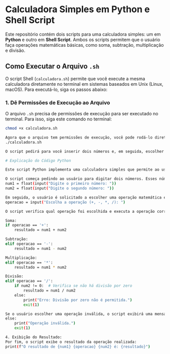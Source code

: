 # Calculadora Simples em Python e Shell Script

Este repositório contém dois scripts para uma calculadora simples: um em **Python** e outro em **Shell Script**. Ambos os scripts permitem que o usuário faça operações matemáticas básicas, como soma, subtração, multiplicação e divisão.

## Como Executar o Arquivo `.sh`

O script Shell (`calculadora.sh`) permite que você execute a mesma calculadora diretamente no terminal em sistemas baseados em Unix (Linux, macOS). Para executá-lo, siga os passos abaixo:

### 1. **Dê Permissões de Execução ao Arquivo**

O arquivo `.sh` precisa de permissões de execução para ser executado no terminal. Para isso, siga este comando no terminal:

```bash
chmod +x calculadora.sh

Agora que o arquivo tem permissões de execução, você pode rodá-lo diretamente no terminal com o seguinte comando:
./calculadora.sh

O script pedirá para você inserir dois números e, em seguida, escolher uma operação entre soma, subtração, multiplicação e divisão. O resultado será mostrado na tela.

# Explicação do Código Python

Este script Python implementa uma calculadora simples que permite ao usuário realizar operações matemáticas básicas, como soma, subtração, multiplicação e divisão, entre dois números inseridos. A seguir, explicamos como o código funciona.

O script começa pedindo ao usuário para digitar dois números. Esses números são capturados como entradas de texto e convertidos para o tipo float para permitir cálculos com números decimais:
num1 = float(input("Digite o primeiro número: "))
num2 = float(input("Digite o segundo número: "))

Em seguida, o usuário é solicitado a escolher uma operação matemática entre soma, subtração, multiplicação ou divisão. A operação escolhida é capturada e armazenada na variável operacao:
operacao = input("Escolha a operação (+, -, *, /): ")

O script verifica qual operação foi escolhida e executa a operação correspondente:

Soma:
if operacao == '+':
    resultado = num1 + num2

Subtração:
elif operacao == '-':
    resultado = num1 - num2

Multiplicação:
elif operacao == '*':
    resultado = num1 * num2

Divisão:
elif operacao == '/':
    if num2 != 0:  # Verifica se não há divisão por zero
        resultado = num1 / num2
    else:
        print("Erro: Divisão por zero não é permitida.")
        exit(1)

Se o usuário escolher uma operação inválida, o script exibirá uma mensagem de erro e encerrará a execução:
else:
    print("Operação inválida.")
    exit(1)

4. Exibição do Resultado:
Por fim, o script exibe o resultado da operação realizada:
print(f"O resultado de {num1} {operacao} {num2} é: {resultado}")

























